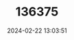 ---
title: "136375"
category: "Philander frenatus"
draft: false
date: 2024-02-22 13:03:51
languages:
  English: ["Southeastern Four-eyed Opossum"]
---